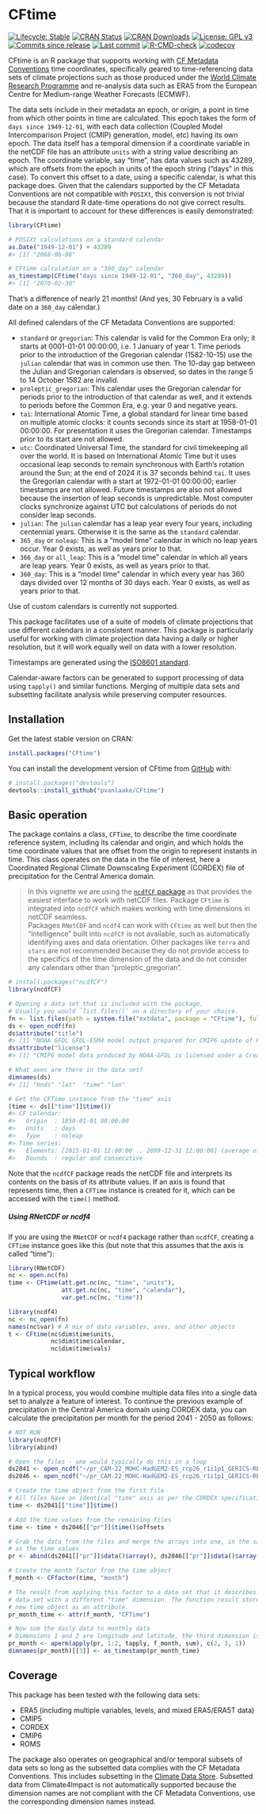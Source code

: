 
<!-- README.md is generated from README.Rmd. Please edit that file -->

# CFtime

<!-- badges: start -->

[![Lifecycle:
Stable](https://img.shields.io/badge/Lifecycle-Stable-green.svg)](https://lifecycle.r-lib.org/articles/stages.html)
[![CRAN
Status](https://www.r-pkg.org/badges/version/CFtime)](https://cran.r-project.org/package=CFtime)
[![CRAN
Downloads](https://cranlogs.r-pkg.org/badges/grand-total/CFtime)](https://cran.r-project.org/package=CFtime)
[![License: GPL
v3](https://img.shields.io/badge/License-MIT-blue.svg)](https://mit-license.org)
[![Commits since
release](https://img.shields.io/github/commits-since/pvanlaake/CFtime/latest.svg?color=green)](https://GitHub.com/pvanlaake/CFtime/commit/main/)
[![Last
commit](https://img.shields.io/github/last-commit/pvanlaake/CFtime)](https://github.com/pvanlaake/CFtime/commits/main)
[![R-CMD-check](https://github.com/pvanlaake/CFtime/actions/workflows/R-CMD-check.yaml/badge.svg)](https://github.com/pvanlaake/CFtime/actions/workflows/R-CMD-check.yaml)
[![codecov](https://codecov.io/gh/pvanlaake/CFtime/branch/main/graph/badge.svg)](https://app.codecov.io/gh/pvanlaake/CFtime)

<!-- badges: end -->

CFtime is an R package that supports working with [CF Metadata
Conventions](http://cfconventions.org) time coordinates, specifically
geared to time-referencing data sets of climate projections such as
those produced under the [World Climate Research
Programme](https://www.wcrp-climate.org) and re-analysis data such as
ERA5 from the European Centre for Medium-range Weather Forecasts
(ECMWF).

The data sets include in their metadata an epoch, or origin, a point in
time from which other points in time are calculated. This epoch takes
the form of `days since 1949-12-01`, with each data collection (Coupled
Model Intercomparison Project (CMIP) generation, model, etc) having its
own epoch. The data itself has a temporal dimension if a coordinate
variable in the netCDF file has an attribute `units` with a string value
describing an epoch. The coordinate variable, say “time”, has data
values such as 43289, which are offsets from the epoch in units of the
epoch string (“days” in this case). To convert this offset to a date,
using a specific calendar, is what this package does. Given that the
calendars supported by the CF Metadata Conventions are not compatible
with `POSIXt`, this conversion is not trivial because the standard R
date-time operations do not give correct results. That it is important
to account for these differences is easily demonstrated:

``` r
library(CFtime)

# POSIXt calculations on a standard calendar
as.Date("1949-12-01") + 43289
#> [1] "2068-06-08"

# CFtime calculation on a "360_day" calendar
as_timestamp(CFtime("days since 1949-12-01", "360_day", 43289))
#> [1] "2070-02-30"
```

That’s a difference of nearly 21 months! (And yes, 30 February is a
valid date on a `360_day` calendar.)

All defined calendars of the CF Metadata Conventions are supported:

- `standard` or `gregorian`: This calendar is valid for the Common Era
  only; it starts at 0001-01-01 00:00:00, i.e. 1 January of year 1. Time
  periods prior to the introduction of the Gregorian calendar
  (1582-10-15) use the `julian` calendar that was in common use then.
  The 10-day gap between the Julian and Gregorian calendars is observed,
  so dates in the range 5 to 14 October 1582 are invalid.
- `proleptic_gregorian`: This calendar uses the Gregorian calendar for
  periods prior to the introduction of that calendar as well, and it
  extends to periods before the Common Era, e.g. year 0 and negative
  years.
- `tai`: International Atomic Time, a global standard for linear time
  based on multiple atomic clocks: it counts seconds since its start at
  1958-01-01 00:00:00. For presentation it uses the Gregorian calendar.
  Timestamps prior to its start are not allowed.
- `utc`: Coordinated Universal Time, the standard for civil timekeeping
  all over the world. It is based on International Atomic Time but it
  uses occasional leap seconds to remain synchronous with Earth’s
  rotation around the Sun; at the end of 2024 it is 37 seconds behind
  `tai`. It uses the Gregorian calendar with a start at 1972-01-01
  00:00:00; earlier timestamps are not allowed. Future timestamps are
  also not allowed because the insertion of leap seconds is
  unpredictable. Most computer clocks synchronize against UTC but
  calculations of periods do not consider leap seconds.
- `julian`: The `julian` calendar has a leap year every four years,
  including centennial years. Otherwise it is the same as the `standard`
  calendar.
- `365_day` or `noleap`: This is a “model time” calendar in which no
  leap years occur. Year 0 exists, as well as years prior to that.
- `366_day` or `all_leap`: This is a “model time” calendar in which all
  years are leap years. Year 0 exists, as well as years prior to that.
- `360_day`: This is a “model time” calendar in which every year has 360
  days divided over 12 months of 30 days each. Year 0 exists, as well as
  years prior to that.

Use of custom calendars is currently not supported.

This package facilitates use of a suite of models of climate projections
that use different calendars in a consistent manner. This package is
particularly useful for working with climate projection data having a
daily or higher resolution, but it will work equally well on data with a
lower resolution.

Timestamps are generated using the [ISO8601
standard](https://en.wikipedia.org/wiki/ISO_8601).

Calendar-aware factors can be generated to support processing of data
using `tapply()` and similar functions. Merging of multiple data sets
and subsetting facilitate analysis while preserving computer resources.

## Installation

Get the latest stable version on CRAN:

``` r
install.packages("CFtime")
```

You can install the development version of CFtime from
[GitHub](https://github.com/) with:

``` r
# install.packages("devtools")
devtools::install_github("pvanlaake/CFtime")
```

## Basic operation

The package contains a class, `CFTime`, to describe the time coordinate
reference system, including its calendar and origin, and which holds the
time coordinate values that are offset from the origin to represent
instants in time. This class operates on the data in the file of
interest, here a Coordinated Regional Climate Downscaling Experiment
(CORDEX) file of precipitation for the Central America domain.

> In this vignette we are using the [`ncdfCF`
> package](https://cran.r-project.org/package=ncdfCF) as that provides
> the easiest interface to work with netCDF files. Package `CFtime` is
> integrated into `ncdfCF` which makes working with time dimensions in
> netCDF seamless.  
> Packages `RNetCDF` and `ncdf4` can work with `CFtime` as well but then
> the “intelligence” built into `ncdfCF` is not available, such as
> automatically identifying axes and data orientation. Other packages
> like `terra` and `stars` are not recommended because they do not
> provide access to the specifics of the time dimension of the data and
> do not consider any calendars other than “proleptic_gregorian”.

``` r
# install.packages("ncdfCF")
library(ncdfCF)

# Opening a data set that is included with the package.
# Usually you would `list.files()` on a directory of your choice.
fn <- list.files(path = system.file("extdata", package = "CFtime"), full.names = TRUE)[1]
ds <- open_ncdf(fn)
ds$attribute("title")
#> [1] "NOAA GFDL GFDL-ESM4 model output prepared for CMIP6 update of RCP4.5 based on SSP2"
ds$attribute("license")
#> [1] "CMIP6 model data produced by NOAA-GFDL is licensed under a Creative Commons Attribution-ShareAlike 4.0 International License (https://creativecommons.org/licenses/). Consult https://pcmdi.llnl.gov/CMIP6/TermsOfUse for terms of use governing CMIP6 output, including citation requirements and proper acknowledgment. Further information about this data, including some limitations, can be found via the further_info_url (recorded as a global attribute in this file). The data producers and data providers make no warranty, either express or implied, including, but not limited to, warranties of merchantability and fitness for a particular purpose. All liabilities arising from the supply of the information (including any liability arising in negligence) are excluded to the fullest extent permitted by law."

# What axes are there in the data set?
dimnames(ds)
#> [1] "bnds" "lat"  "time" "lon"

# Get the CFTime instance from the "time" axis
(time <- ds[["time"]]$time())
#> CF calendar:
#>   Origin  : 1850-01-01 00:00:00
#>   Units   : days
#>   Type    : noleap
#> Time series:
#>   Elements: [2015-01-01 12:00:00 .. 2099-12-31 12:00:00] (average of 1.000000 days between 31025 elements)
#>   Bounds  : regular and consecutive
```

Note that the `ncdfCF` package reads the netCDF file and interprets its
contents on the basis of its attribute values. If an axis is found that
represents time, then a `CFTime` instance is created for it, which can
be accessed with the `time()` method.

##### Using RNetCDF or ncdf4

If you are using the `RNetCDF` or `ncdf4` package rather than `ncdfCF`,
creating a `CFTime` instance goes like this (but note that this assumes
that the axis is called “time”):

``` r
library(RNetCDF)
nc <- open.nc(fn)
time <- CFtime(att.get.nc(nc, "time", "units"), 
               att.get.nc(nc, "time", "calendar"), 
               var.get.nc(nc, "time"))

library(ncdf4)
nc <- nc_open(fn)
names(nc$var) # A mix of data variables, axes, and other objects
t <- CFtime(nc$dim$time$units, 
            nc$dim$time$calendar, 
            nc$dim$time$vals)
```

## Typical workflow

In a typical process, you would combine multiple data files into a
single data set to analyze a feature of interest. To continue the
previous example of precipitation in the Central America domain using
CORDEX data, you can calculate the precipitation per month for the
period 2041 - 2050 as follows:

``` r
# NOT RUN
library(ncdfCF)
library(abind)

# Open the files - one would typically do this in a loop
ds2041 <- open_ncdf("~/pr_CAM-22_MOHC-HadGEM2-ES_rcp26_r1i1p1_GERICS-REMO2015_v1_day_20410101-20451230.nc")
ds2046 <- open_ncdf("~/pr_CAM-22_MOHC-HadGEM2-ES_rcp26_r1i1p1_GERICS-REMO2015_v1_day_20460101-20501230.nc")

# Create the time object from the first file
# All files have an identical "time" axis as per the CORDEX specifications
time <- ds2041[["time"]]$time()

# Add the time values from the remaining files
time <- time + ds2046[["pr"]]$time()$offsets

# Grab the data from the files and merge the arrays into one, in the same order
# as the time values
pr <- abind(ds2041[["pr"]]$data()$array(), ds2046[["pr"]]$data()$array())

# Create the month factor from the time object
f_month <- CFfactor(time, "month")

# The result from applying this factor to a data set that it describes is a new
# data set with a different "time" dimension. The function result stores this
# new time object as an attribute.
pr_month_time <- attr(f_month, "CFTime")

# Now sum the daily data to monthly data
# Dimensions 1 and 2 are longitude and latitude, the third dimension is time
pr_month <- aperm(apply(pr, 1:2, tapply, f_month, sum), c(2, 3, 1))
dimnames(pr_month)[[3]] <- as_timestamp(pr_month_time)
```

## Coverage

This package has been tested with the following data sets:

- ERA5 (including multiple variables, levels, and mixed ERA5/ERA5T data)
- CMIP5
- CORDEX
- CMIP6
- ROMS

The package also operates on geographical and/or temporal subsets of
data sets so long as the subsetted data complies with the CF Metadata
Conventions. This includes subsetting in the [Climate Data
Store](https://cds.climate.copernicus.eu/#!/home). Subsetted data from
Climate4Impact is not automatically supported because the dimension
names are not compliant with the CF Metadata Conventions, use the
corresponding dimension names instead.
